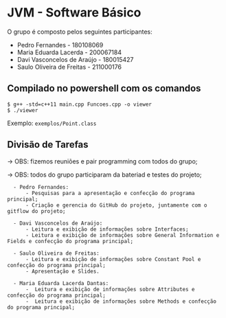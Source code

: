 # JVM - Software Básico

O grupo é composto pelos seguintes participantes:
- Pedro Fernandes - 180108069
- Maria Eduarda Lacerda - 200067184
- Davi Vasconcelos de Araújo - 180015427
- Saulo Oliveira de Freitas - 211000176

## Compilado no powershell com os comandos
```
$ g++ -std=c++11 main.cpp Funcoes.cpp -o viewer
$ ./viewer
```

Exemplo: ```exemplos/Point.class```

## Divisão de Tarefas
-> OBS: fizemos reuniões e pair programming com todos do grupo;

-> OBS: todos do grupo participaram da bateriad e testes do projeto;

```
  - Pedro Fernandes: 
      - Pesquisas para a apresentação e confecção do programa principal;
      - Criação e gerencia do GitHub do projeto, juntamente com o gitflow do projeto;

  - Davi Vasconcelos de Araújo: 
      - Leitura e exibição de informações sobre Interfaces;
      - Leitura e exibição de informações sobre General Information e Fields e confecção do programa principal;

  - Saulo Oliveira de Freitas: 
      - Leitura e exibição de informações sobre Constant Pool e confecção do programa principal;  
      - Apresentação e Slides.

  - Maria Eduarda Lacerda Dantas: 
      -  Leitura e exibição de informações sobre Attributes e confecção do programa principal;
      -  Leitura e exibição de informações sobre Methods e confecção do programa principal; 
```
